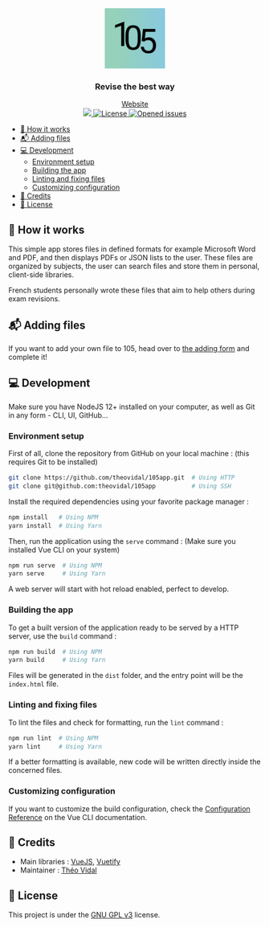 <div align="center">
  <img src="./public/img/icons/icon-512x512.png" alt="105 logo" height="120">
  <h3>Revise the best way</h3>
  <a href="https://105app.exybo.re">Website</a>
  <br>
  <a href="https://app.netlify.com/sites/105app/deploys">
    <img src="https://api.netlify.com/api/v1/badges/00165e74-2ef0-4f96-99d2-2fae4fd3b3ef/deploy-status" slt="Netlify status">
  </a>
  <a href="https://github.com/theovidal/105app/blob/master/.LICENSE">
    <img src="https://img.shields.io/github/license/theovidal/105app" alt="License"/>
  </a>
  <a href="https://github.com/theovidal/105app/issues">
    <img src="https://img.shields.io/github/issues/theovidal/105app" alt="Opened issues"/>
  </a>
</div>

- [🌈 How it works](#-how-it-works)
- [📬 Adding files](#-adding-files)
- [💻 Development](#-development)
  - [Environment setup](#environment-setup)
  - [Building the app](#building-the-app)
  - [Linting and fixing files](#linting-and-fixing-files)
  - [Customizing configuration](#customizing-configuration)
- [📜 Credits](#-credits)
- [🔐 License](#-license)

## 🌈 How it works

This simple app stores files in defined formats for example Microsoft Word and PDF, and then displays PDFs or JSON lists to the user. These files are organized by subjects, the user can search files and store them in personal, client-side libraries.

French students personally wrote these files that aim to help others during exam revisions.

## 📬 Adding files

If you want to add your own file to 105, head over to [the adding form](https://framaforms.org/soumettre-une-fiche-pour-105app-1593639677) and complete it!

## 💻 Development

Make sure you have NodeJS 12+ installed on your computer, as well as Git in any form - CLI, UI, GitHub...

### Environment setup

First of all, clone the repository from GitHub on your local machine : (this requires Git to be installed)

```bash
git clone https://github.com/theovidal/105app.git  # Using HTTP
git clone git@github.com:theovidal/105app          # Using SSH
```

Install the required dependencies using your favorite package manager :

```bash
npm install   # Using NPM
yarn install  # Using Yarn
```

Then, run the application using the `serve` command : (Make sure you installed Vue CLI on your system)

```bash
npm run serve  # Using NPM
yarn serve     # Using Yarn
```

A web server will start with hot reload enabled, perfect to develop.

### Building the app

To get a built version of the application ready to be served by a HTTP server, use the `build` command :

```bash
npm run build  # Using NPM
yarn build     # Using Yarn
```

Files will be generated in the `dist` folder, and the entry point will be the `index.html` file.

### Linting and fixing files

To lint the files and check for formatting, run the `lint` command :

```bash
npm run lint  # Using NPM
yarn lint     # Using Yarn
```

If a better formatting is available, new code will be written directly inside the concerned files.

### Customizing configuration

If you want to customize the build configuration, check the [Configuration Reference](https://cli.vuejs.org/config/) on the Vue CLI documentation.

## 📜 Credits

- Main libraries : [VueJS](https://vuejs.org), [Vuetify](https://vuetifyjs.com)
- Maintainer : [Théo Vidal](https://github.com/theovidal)

## 🔐 License

This project is under the [GNU GPL v3](./LICENSE) license.
